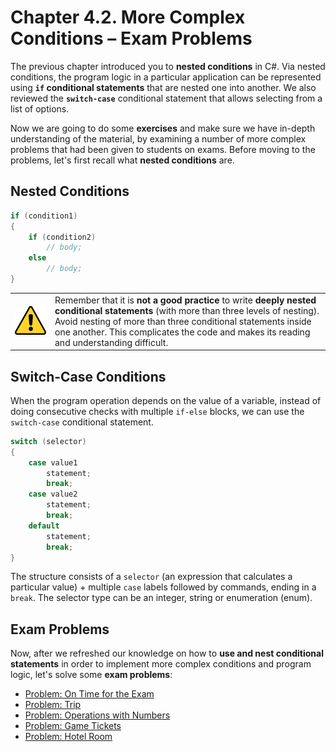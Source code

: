 # Chapter 4.2. More Complex Conditions – Exam Problems

The previous chapter introduced you to **nested conditions** in C#. Via nested conditions, the program logic in a particular application can be represented using **`if` conditional statements** that are nested one into another. We also reviewed the **`switch-case`** conditional statement that allows selecting from a list of options.

Now we are going to do some **exercises** and make sure we have in-depth understanding of the material, by examining a number of more complex problems that had been given to students on exams. Before moving to the problems, let's first recall what **nested conditions** are.

## Nested Conditions

```csharp
if (condition1)
{
    if (condition2)
        // body; 
    else
        // body;
}
```

<table><tr><td><img src="/assets/alert-icon.png" style="max-width:50px" /></td>
<td>Remember that it is <b>not a good practice</b> to write <b>deeply nested conditional statements</b> (with more than three levels of nesting). Avoid nesting of more than three conditional statements inside one another. This complicates the code and makes its reading and understanding difficult.</td>
</tr></table>

## Switch-Case Conditions

When the program operation depends on the value of a variable, instead of doing consecutive checks with multiple `if-else` blocks, we can use the `switch-case` conditional statement.

```csharp
switch (selector)
{
    case value1
        statement;
        break;
    case value2
        statement;
        break;
    default
        statement;
        break;
}
```

The structure consists of a `selector` (an expression that calculates a particular value) + multiple `case` labels followed by commands, ending in a `break`. The selector type can be an integer, string or enumeration (enum).

## Exam Problems

Now, after we refreshed our knowledge on how to **use and nest conditional statements** in order to implement more complex conditions and program logic, let's solve some **exam problems**:
 * [Problem: On Time for the Exam](/Content/Chapter-4-2-complex-conditions-exam-problems/exam-problems/on-time-for-the-exam/on-time-for-the-exam.md)
 * [Problem: Trip](/Content/Chapter-4-2-complex-conditions-exam-problems/exam-problems/trip/trip.md)
 * [Problem: Operations with Numbers](/Content/Chapter-4-2-complex-conditions-exam-problems/exam-problems/operations/operations.md)
 * [Problem: Game Tickets](/Content/Chapter-4-2-complex-conditions-exam-problems/exam-problems/match-tickets/match-tickets.md)
 * [Problem: Hotel Room](/Content/Chapter-4-2-complex-conditions-exam-problems/exam-problems/hotel-room/hotel-room.md)
